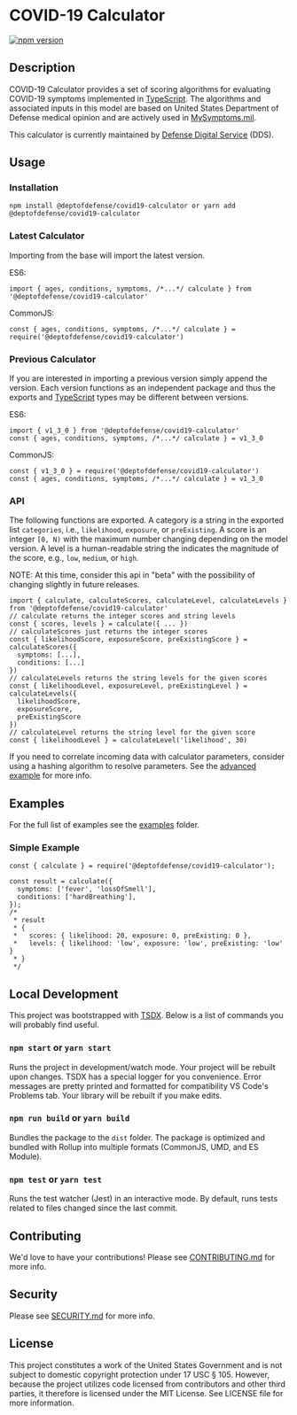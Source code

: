 # COVID-19 Calculator

[![npm version](https://badge.fury.io/js/%40deptofdefense%2Fcovid19-calculator.svg)](https://badge.fury.io/js/%40deptofdefense%2Fcovid19-calculator)

## Description

COVID-19 Calculator provides a set of scoring algorithms for evaluating COVID-19 symptoms implemented in [TypeScript](https://www.typescriptlang.org/). The algorithms and associated inputs in this model are based on United States Department of Defense medical opinion and are actively used in [MySymptoms.mil](https://mysymptoms.mil/).

This calculator is currently maintained by [Defense Digital Service](https://dds.mil/) (DDS).

## Usage

### Installation

```
npm install @deptofdefense/covid19-calculator or yarn add @deptofdefense/covid19-calculator
```

### Latest Calculator

Importing from the base will import the latest version.

ES6:

```TSX
import { ages, conditions, symptoms, /*...*/ calculate } from '@deptofdefense/covid19-calculator'
```

CommonJS:

```TSX
const { ages, conditions, symptoms, /*...*/ calculate } = require('@deptofdefense/covid19-calculator')
```

### Previous Calculator

If you are interested in importing a previous version simply append the version. Each version functions as an independent package and thus the exports and [TypeScript](https://www.typescriptlang.org/) types may be different between versions.

ES6:

```TSX
import { v1_3_0 } from '@deptofdefense/covid19-calculator'
const { ages, conditions, symptoms, /*...*/ calculate } = v1_3_0
```

CommonJS:

```TSX
const { v1_3_0 } = require('@deptofdefense/covid19-calculator')
const { ages, conditions, symptoms, /*...*/ calculate } = v1_3_0

```

### API

The following functions are exported. A category is a string in the exported list `categories`, i.e., `likelihood`, `exposure`, or `preExisting`. A score is an integer `[0, N)` with the maximum number changing depending on the model version. A level is a human-readable string the indicates the magnitude of the score, e.g., `low`, `medium`, or `high`.

NOTE: At this time, consider this api in "beta" with the possibility of changing slightly in future releases.

```TSX
import { calculate, calculateScores, calculateLevel, calculateLevels } from '@deptofdefense/covid19-calculator'
// calculate returns the integer scores and string levels
const { scores, levels } = calculate({ ... })
// calculateScores just returns the integer scores
const { likelihoodScore, exposureScore, preExistingScore } = calculateScores({
  symptoms: [...],
  conditions: [...]
})
// calculateLevels returns the string levels for the given scores
const { likelihoodLevel, exposureLevel, preExistingLevel } = calculateLevels({
  likelihoodScore,
  exposureScore,
  preExistingScore
})
// calculateLevel returns the string level for the given score
const { likelihoodLevel } = calculateLevel('likelihood', 30)
```

If you need to correlate incoming data with calculator parameters, consider using a hashing algorithm to resolve parameters. See the [advanced example](examples/advanced.js) for more info.

## Examples

For the full list of examples see the [examples](examples) folder.

### Simple Example

```TSX
const { calculate } = require('@deptofdefense/covid19-calculator');

const result = calculate({
  symptoms: ['fever', 'lossOfSmell'],
  conditions: ['hardBreathing'],
});
/*
 * result
 * {
 *   scores: { likelihood: 20, exposure: 0, preExisting: 0 },
 *   levels: { likelihood: 'low', exposure: 'low', preExisting: 'low' }
 * }
 */
```

## Local Development

This project was bootstrapped with [TSDX](https://github.com/jaredpalmer/tsdx). Below is a list of commands you will probably find useful.

### `npm start` or `yarn start`

Runs the project in development/watch mode. Your project will be rebuilt upon changes. TSDX has a special logger for you convenience. Error messages are pretty printed and formatted for compatibility VS Code's Problems tab. Your library will be rebuilt if you make edits.

### `npm run build` or `yarn build`

Bundles the package to the `dist` folder. The package is optimized and bundled with Rollup into multiple formats (CommonJS, UMD, and ES Module).

### `npm test` or `yarn test`

Runs the test watcher (Jest) in an interactive mode. By default, runs tests related to files changed since the last commit.

## Contributing

We'd love to have your contributions! Please see [CONTRIBUTING.md](CONTRIBUTING.md) for more info.

## Security

Please see [SECURITY.md](SECURITY.md) for more info.

## License

This project constitutes a work of the United States Government and is not subject to domestic copyright protection under 17 USC § 105. However, because the project utilizes code licensed from contributors and other third parties, it therefore is licensed under the MIT License. See LICENSE file for more information.
